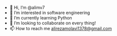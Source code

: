 - 👋 Hi, I’m @alimv7
- 👀 I’m interested in software engineering
- 🌱 I’m currently learning Python
- 💞️ I’m looking to collaborate on every thing!
- 📫 How to reach me alirezamolavi1378@gmail.com

<!---
alimv7/alimv7 is a ✨ special ✨ repository because its `README.md` (this file) appears on your GitHub profile.
You can click the Preview link to take a look at your changes.
--->
